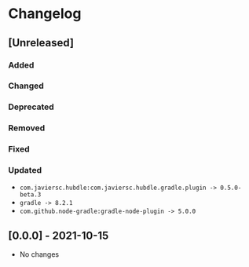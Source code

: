 # Changelog

## [Unreleased]

### Added

### Changed

### Deprecated

### Removed

### Fixed

### Updated

- `com.javiersc.hubdle:com.javiersc.hubdle.gradle.plugin -> 0.5.0-beta.3`
- `gradle -> 8.2.1`
- `com.github.node-gradle:gradle-node-plugin -> 5.0.0`

## [0.0.0] - 2021-10-15

- No changes
